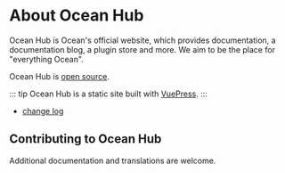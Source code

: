 # About Ocean Hub
Ocean Hub is Ocean's official website, which provides documentation, a documentation blog, a plugin store and more.
We aim to be the place for "everything Ocean".

Ocean Hub is [open source](https://github.com/ocean-dev/ocean-hub).

::: tip
Ocean Hub is a static site built with [VuePress](https://github.com/vuepress/vuepress-next).
:::

- [change log](../updates.md)

## Contributing to Ocean Hub
Additional documentation and translations are welcome.
